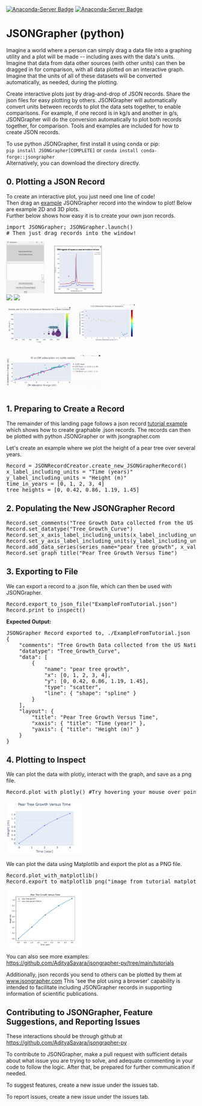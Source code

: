 [![Anaconda-Server Badge](https://anaconda.org/conda-forge/jsongrapher/badges/version.svg)](https://anaconda.org/conda-forge/jsongrapher) [![Anaconda-Server Badge](https://badge.fury.io/py/jsongrapher.svg)](https://badge.fury.io/py/jsongrapher)

# JSONGrapher (python)

Imagine a world where a person can simply drag a data file into a graphing utility and a plot will be made -- including axes with the data's units. Imagine that data from data other sources (with other units) can then be dragged in for comparison, with all data plotted on an interactive graph. Imagine that the units of all of these datasets will be converted automatically, as needed, during the plotting.

Create interactive plots just by drag-and-drop of JSON records. Share the json files for easy plotting by others. JSONGrapher will automatically convert units between records to plot the data sets together, to enable comparisons. For example, if one record is in kg/s and another in g/s, JSONGrapher will do the conversion automatically to plot both records together, for comparison. Tools and examples are included for how to create JSON records.

To use python JSONGrapher, first install it using conda or pip:<br>
`pip install JSONGrapher[COMPLETE]` or `conda install conda-forge::jsongrapher` <br>
Alternatively, you can download the directory directly.<br> 

## **0\. Plotting a JSON Record**
To create an interactive plot, you just need one line of code! <br>
Then drag an [example](https://github.com/AdityaSavara/jsongrapher-py/tree/main/tutorials/tutorial_1_drag_and_drop) JSONGrapher record into the window to plot! Below are example 2D and 3D plots. <br>
Further below shows how easy it is to create your own json records.
<pre>
import JSONGrapher; JSONGrapher.launch()
# Then just drag records into the window!
</pre>

<a href="https://raw.githubusercontent.com/AdityaSavara/JSONGrapher-py/main/tutorials/tutorial_1_drag_and_drop/images/JSONGrapherWindowShortened.gif"><img src="https://raw.githubusercontent.com/AdityaSavara/JSONGrapher-py/main/tutorials/tutorial_1_drag_and_drop/images/JSONGrapherWindowShortened.gif" width="20%"></a>&nbsp;&nbsp;&nbsp;&nbsp;&nbsp;&nbsp; 
<a href="https://raw.githubusercontent.com/AdityaSavara/JSONGrapher-py/main/tutorials/tutorial_1_drag_and_drop/images/UAN_DTA_image.gif"><img src="https://raw.githubusercontent.com/AdityaSavara/JSONGrapher-py/main/tutorials/tutorial_1_drag_and_drop/images/UAN_DTA_image.gif" width="25%"></a>
<br>
<a href="https://raw.githubusercontent.com/AdityaSavara/JSONGrapher-py/main/tutorials/tutorial_1_drag_and_drop/images/Rate_Constant_mesh3d.gif"><img src="https://raw.githubusercontent.com/AdityaSavara/JSONGrapher-py/main/tutorials/tutorial_1_drag_and_drop/images/Rate_Constant_mesh3d.gif" width="35%"></a>
<a href="https://raw.githubusercontent.com/AdityaSavara/JSONGrapher-py/main/tutorials/tutorial_1_drag_and_drop/images/Rate_Constant_Scatter3d_tutorial10.gif"><img src="https://raw.githubusercontent.com/AdityaSavara/JSONGrapher-py/main/tutorials/tutorial_1_drag_and_drop/images/Rate_Constant_Scatter3d_tutorial10.gif" width="35%"></a>
<br>
<a href="https://raw.githubusercontent.com/AdityaSavara/JSONGrapher-py/main/tutorials/tutorial_1_drag_and_drop/images/Rate_Constant_bubble.gif"><img src="https://raw.githubusercontent.com/AdityaSavara/JSONGrapher-py/main/tutorials/tutorial_1_drag_and_drop/images/Rate_Constant_bubble.gif" width="35%"></a>&nbsp;&nbsp;&nbsp;
<a href="https://raw.githubusercontent.com/AdityaSavara/JSONGrapher-py/main/tutorials/tutorial_1_drag_and_drop/images/SrTiO3_rainbow_image.gif"><img src="https://raw.githubusercontent.com/AdityaSavara/JSONGrapher-py/main/tutorials/tutorial_1_drag_and_drop/images/SrTiO3_rainbow_image.gif" width="30%"></a>
<br><br>
<a href="https://raw.githubusercontent.com/AdityaSavara/JSONGrapher-py/main/tutorials/tutorial_1_drag_and_drop/images/O_OH_Scaling.gif"><img src="https://raw.githubusercontent.com/AdityaSavara/JSONGrapher-py/main/tutorials/tutorial_1_drag_and_drop/images/O_OH_Scaling.gif" width="50%"></a>


## **1\. Preparing to Create a Record**

The remainder of this landing page follows a json record [tutorial example](https://github.com/AdityaSavara/jsongrapher-py/blob/main/tutorials/tutorial_2_creating_records_and_using_styles/tutorial_2_json_record_tutorial.py) which shows how to create graphable .json records. The records can then be plotted with python JSONGrapher or with jsongrapher.com<br>

Let's create an example where we plot the height of a pear tree over several years. 
<pre>
Record = JSONRecordCreator.create_new_JSONGrapherRecord()
x_label_including_units = "Time (years)"
y_label_including_units = "Height (m)"
time_in_years = [0, 1, 2, 3, 4]
tree_heights = [0, 0.42, 0.86, 1.19, 1.45]
</pre>

## **2\. Populating the New JSONGrapher Record**

<pre>
Record.set_comments("Tree Growth Data collected from the US National Arboretum")
Record.set_datatype("Tree_Growth_Curve")
Record.set_x_axis_label_including_units(x_label_including_units)
Record.set_y_axis_label_including_units(y_label_including_units)
Record.add_data_series(series_name="pear tree growth", x_values=time_in_years, y_values=tree_heights, plot_type="scatter_spline")
Record.set_graph_title("Pear Tree Growth Versus Time")
</pre>

## **3\. Exporting to File**

We can export a record to a .json file, which can then be used with JSONGrapher. 
<pre>
Record.export_to_json_file("ExampleFromTutorial.json")
Record.print_to_inspect()
</pre>

<p><strong>Expected Output:</strong></p>
<pre>
JSONGrapher Record exported to, ./ExampleFromTutorial.json
{
    "comments": "Tree Growth Data collected from the US National Arboretum",
    "datatype": "Tree_Growth_Curve",
    "data": [
        {
            "name": "pear tree growth",
            "x": [0, 1, 2, 3, 4],
            "y": [0, 0.42, 0.86, 1.19, 1.45],
            "type": "scatter",
            "line": { "shape": "spline" }
        }
    ],
    "layout": {
        "title": "Pear Tree Growth Versus Time",
        "xaxis": { "title": "Time (year)" },
        "yaxis": { "title": "Height (m)" }
    }
}
</pre>

## **4\. Plotting to Inspect**

We can plot the data with plotly, interact with the graph, and save as a png file.
<pre>
Record.plot_with_plotly() #Try hovering your mouse over points after this command!
</pre>
<a href="https://raw.githubusercontent.com/AdityaSavara/JSONGrapher-py/main/tutorials/tutorial_2_creating_records_and_using_styles/image_from_tutorial_plotly_fig.png"><img src="https://raw.githubusercontent.com/AdityaSavara/JSONGrapher-py/main/tutorials/tutorial_2_creating_records_and_using_styles/image_from_tutorial_plotly_fig.png" width="40%"></a>

We can plot the data using Matplotlib and export the plot as a PNG file.
<pre>
Record.plot_with_matplotlib()
Record.export_to_matplotlib_png("image_from_tutorial_matplotlib_fig")
</pre>
<a href="https://raw.githubusercontent.com/AdityaSavara/JSONGrapher-py/main/tutorials/tutorial_2_creating_records_and_using_styles/image_from_tutorial_matplotlib_fig.png"><img src="https://raw.githubusercontent.com/AdityaSavara/JSONGrapher-py/main/tutorials/tutorial_2_creating_records_and_using_styles/image_from_tutorial_matplotlib_fig.png" width="40%"></a>

You can also see more examples: https://github.com/AdityaSavara/jsongrapher-py/tree/main/tutorials

Additionally, json records you send to others can be plotted by them at www.jsongrapher.com
This 'see the plot using a browser' capability is intended to facilitate including JSONGrapher records in supporting information of scientific publications.


## **Contributing to JSONGrapher, Feature Suggestions, and Reporting Issues**

These interactions should be through github at https://github.com/AdityaSavara/jsongrapher-py

To contribute to JSONGrapher, make a pull request with sufficient details about what issue you are trying to solve, and adequate commenting in your code to follow the logic. After that, be prepared for further communication if needed.

To suggest features, create a new issue under the issues tab.

To report issues, create a new issue under the issues tab.
